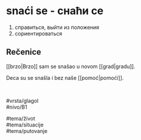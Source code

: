 # snaći se - снаћи се

1. справиться, выйти из положения  
2. сориентироваться

## Rečenice

[[brzo|Brzo]] sam se snašao u novom [[grad|gradu]].

Deca su se snašla i bez naše [[pomoć|pomoći]].

<br>

#vrsta/glagol  
#nivo/B1  

#tema/život  
#tema/situacije  
#tema/putovanje
